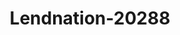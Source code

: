 ---
f_zip-code: 60423
f_state-code: IL
title: Lendnation-20288
f_phone: 708-748-8860
f_city-only: Frankfort
f_address: 4714 W Lincoln Hwy Frankfort
f_location-unique-id: '20288'
slug: lendnation-20288
updated-on: '2024-05-30T13:46:58.046Z'
created-on: '2024-05-30T13:36:59.803Z'
published-on: '2024-05-30T13:54:32.469Z'
f_city-state: cms/city/frankfort-il.md
f_company: cms/company/lendnation.md
f_state: cms/state/illinois.md
layout: '[payday-loan].html'
tags: payday-loan
---